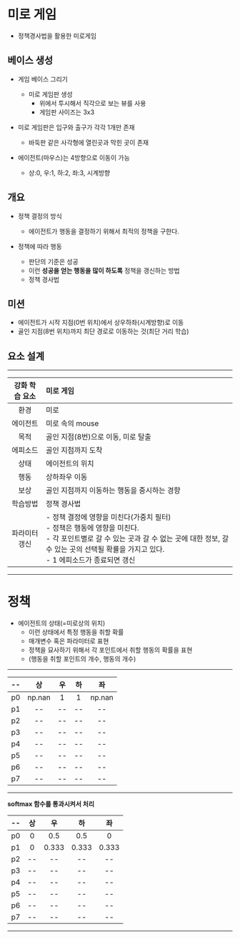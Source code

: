 
# 미로 게임 

- 정책경사법을 활용한 미로게임

## 베이스 생성

- 게임 베이스 그리기 
    - 미로 게임판 생성 
        - 위에서 투시해서 직각으로 보는 뷰를 사용 
        - 게임판 사이즈는 3x3
        
- 미로 게임판은 입구와 출구가 각각 1개만 존재 
    - 바둑판 같은 사각형에 열린곳과 막힌 곳이 존재

- 에이전트(마우스)는 4방향으로 이동이 가능 
    - 상:0, 우:1, 하:2, 좌:3, 시계방향

## 개요

- 정책 결정의 방식
    - 에이전트가 행동을 결정하기 위해서 최적의 정책을 구한다.

- 정책에 따라 행동
    - 판단의 기준은 성공
    - 이런 **성공을 얻는 행동을 많이 하도록** 정책을 갱신하는 방법
    - 정책 경사법

## 미션

- 에이전트가 시작 지점(0번 위치)에서 상우하좌(시계방향)로 이동
- 골인 지점(8번 위치)까지 최단 경로로 이동하는 것(최단 거리 학습)


## 요소 설계

---

|강화 학습 요소|미로 게임|
|:--:|:--|
|환경|미로|
|에이전트|미로 속의 mouse|
|목적|골인 지점(8번)으로 이동, 미로 탈출|
|에피소드|골인 지점까지 도착|
|상태|에이전트의 위치|
|행동|상하좌우 이동|
|보상|골인 지점까지 이동하는 행동을 중시하는 경향|
|학습방법|정책 경사법|
|파라미터 갱신|- 정책 결정에 영향을 미친다(가중치 필터)<br>- 정책은 행동에 영향을 미친다.<br>- 각 포인트별로 갈 수 있는 곳과 갈 수 없는 곳에 대한 정보, 갈수 있는 곳의 선택될 확률을 가지고 있다.<br>- 1 에피소드가 종료되면 갱신|

---

# 정책

- 에이전트의 상태(=미로상의 위치)
    - 이런 상태에서 특정 행동을 취할 확률
    - 매개변수 혹은 파라미터로 표현
    - 정책을 묘사하기 위해서 각 포인트에서 취할 행동의 확률을 표현
    - (행동을 취할 포인트의 개수, 행동의 개수)


---

|--|상|우|하|좌|
|:--:|:--:|:--:|:--:|:--:|
|p0|np.nan|1|1|np.nan|
|p1|--|--|--|--|
|p2|--|--|--|--|
|p3|--|--|--|--|
|p4|--|--|--|--|
|p5|--|--|--|--|
|p6|--|--|--|--|
|p7|--|--|--|--|

---

**softmax 함수를 통과시켜서 처리**

|--|상|우|하|좌|
|:--:|:--:|:--:|:--:|:--:|
|p0|0|0.5|0.5|0|
|p1|0|0.333|0.333|0.333|
|p2|--|--|--|--|
|p3|--|--|--|--|
|p4|--|--|--|--|
|p5|--|--|--|--|
|p6|--|--|--|--|
|p7|--|--|--|--|

---